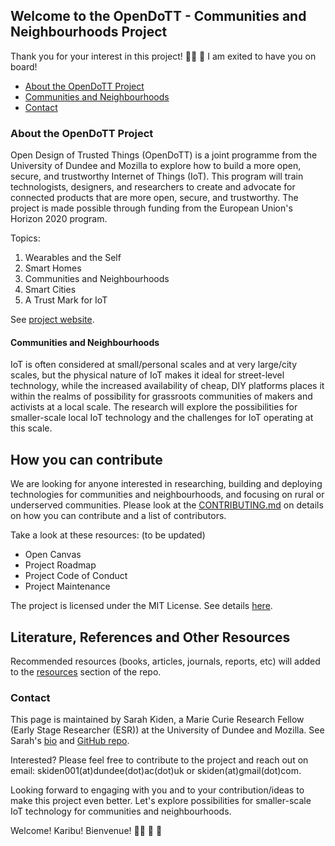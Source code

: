 ## Welcome to the OpenDoTT - Communities and Neighbourhoods Project
Thank you for your interest in this project!  👍🏾 🎊 I am exited to have you on board!

* [About the OpenDoTT Project](#about-the-opendott-project)
* [Communities and Neighbourhoods](#communities-and-neighbourhoods)
* [Contact](#contact)

### About the OpenDoTT Project
Open Design of Trusted Things (OpenDoTT) is a joint programme  from the University of Dundee and Mozilla to  explore how to build a more open, secure, and trustworthy Internet of Things (IoT). This program will train technologists, designers, and researchers to create and advocate for connected products that are more open, secure, and trustworthy. The project is made possible through funding from the European Union's Horizon 2020 program. 

Topics:
1. Wearables and the Self
2. Smart Homes
3. Communities and Neighbourhoods
4. Smart Cities
5. A Trust Mark for IoT

See [project website](https://opendott.org/).

#### Communities and Neighbourhoods
IoT is often considered at small/personal scales and at very large/city scales, but the physical nature of IoT makes it ideal for street-level technology, while the increased availability of cheap, DIY platforms places it within the realms of possibility for grassroots communities of makers and activists at a local scale. The research will explore the possibilities for smaller-scale local IoT technology and the challenges for IoT operating at this scale. 

## How you can contribute
We are looking for anyone interested in researching, building and deploying technologies for communities and neighbourhoods, and focusing on rural or underserved communities. Please look at the [CONTRIBUTING.md](https://github.com/MsKiden/OpenDoTT-communities/blob/master/CONTRIBUTING.md) on details on how you can contribute and a list of contributors. 

Take a look at these resources: (to be updated)
* Open Canvas
* Project Roadmap
* Project Code of Conduct
* Project Maintenance

The project is licensed under the MIT License. See details [here](https://github.com/MsKiden/OpenDoTT-communities/blob/master/LICENSE).

## Literature, References and Other Resources
Recommended resources (books, articles, journals, reports, etc) will added to the [resources](https://github.com/MsKiden/OpenDoTT-communities/blob/master/resources.md) section of the repo. 


### Contact 
This page is maintained by Sarah Kiden, a Marie Curie Research Fellow (Early Stage Researcher (ESR)) at the University of Dundee and Mozilla. See Sarah's [bio](https://eskay.io/) and [GitHub repo](https://github.com/MsKiden).

Interested? Please feel free to contribute to the project and reach out on email: skiden001(at)dundee(dot)ac(dot)uk or skiden(at)gmail(dot)com.

Looking forward to engaging with you and to your contribution/ideas to make this project even better. Let's explore possibilities for smaller-scale IoT technology for communities and neighbourhoods. 

Welcome! 
Karibu!
Bienvenue!
👏🏾 🎉 🎊 
